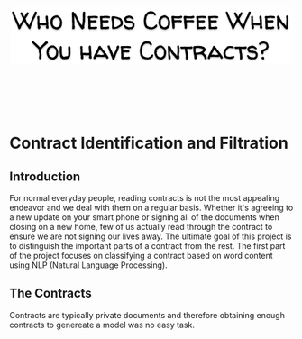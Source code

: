 <p align="center">
<img src="images/Coffee_and_Contracts.png"  height="100" width="500" />
</p>


</br>
</br>
</br>
</br>


# Contract Identification and Filtration

## Introduction

For normal everyday people, reading contracts is not the most appealing endeavor and we deal with them on a regular basis.  Whether it's agreeing to a new update on your smart phone or signing all of the documents when closing on a new home, few of us actually read through the contract to ensure we are not signing our lives away.  The ultimate goal of this project is to distinguish the important parts of a contract from the rest.  The first part of the project focuses on classifying a contract based on word content using NLP (Natural Language Processing).

## The Contracts

Contracts are typically private documents and therefore obtaining enough contracts to genereate a model was no easy task.  